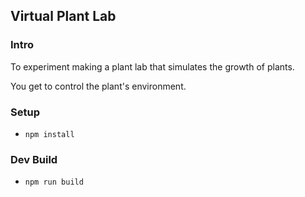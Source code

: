 ## Virtual Plant Lab
### Intro
To experiment making a plant lab that simulates the growth of plants.

You get to control the plant's environment.

### Setup
- `npm install`

### Dev Build
- `npm run build`